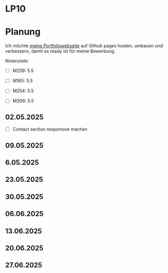 # LP10


# Planung
Ich möchte [meine Portfoliowebseite](https://github.com/B1zy/PortfolioWebseiteReact) auf Github pages hosten, umbauen und verbessern, damit es ready ist für meine Bewerbung.

Notenziele:  
- [ ] M259: 5.5
- [ ] M165: 5.5 
- [ ] M254: 5.5
- [ ] M306: 5.5


## 02.05.2025	
- [ ] Contact section responsive machen
## 09.05.2025	

## 6.05.2025	

## 23.05.2025	

## 30.05.2025	

## 06.06.2025	

## 13.06.2025	

## 20.06.2025	

## 27.06.2025
